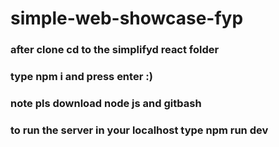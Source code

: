 # simple-web-showcase-fyp
### after clone cd to the simplifyd react folder
### type npm i and press enter :)
### note pls download node js and gitbash

### to run the server in your localhost type npm run dev 
